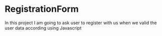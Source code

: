 # RegistrationForm
In this project I am going to ask user to register with us when we valid the user data according using Javascript
